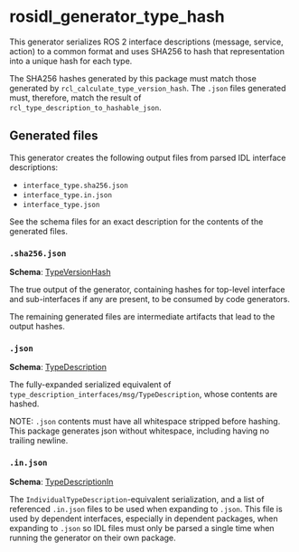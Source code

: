 # rosidl_generator_type_hash

This generator serializes ROS 2 interface descriptions (message, service, action) to a common format and uses SHA256 to hash that representation into a unique hash for each type.

The SHA256 hashes generated by this package must match those generated by `rcl_calculate_type_version_hash`. The `.json` files generated must, therefore, match the result of `rcl_type_description_to_hashable_json`.

## Generated files

This generator creates the following output files from parsed IDL interface descriptions:

* `interface_type.sha256.json`
* `interface_type.in.json`
* `interface_type.json`

See the schema files for an exact description for the contents of the generated files.

### `.sha256.json`

**Schema**: [TypeVersionHash](./resource/TypeVersionHash.schema.json)

The true output of the generator, containing hashes for top-level interface and sub-interfaces if any are present, to be consumed by code generators.

The remaining generated files are intermediate artifacts that lead to the output hashes.

### `.json`

**Schema**: [TypeDescription](./resource/TypeDescription.schema.json)

The fully-expanded serialized equivalent of `type_description_interfaces/msg/TypeDescription`, whose contents are hashed.

NOTE: `.json` contents must have all whitespace stripped before hashing. This package generates json without whitespace, including having no trailing newline.

### `.in.json`

**Schema**: [TypeDescriptionIn](./resource/TypeDescriptionIn.schema.json)

The `IndividualTypeDescription`-equivalent serialization, and a list of referenced `.in.json` files to be used when expanding to `.json`. This file is used by dependent interfaces, especially in dependent packages, when expanding to `.json` so IDL files must only be parsed a single time when running the generator on their own package.
